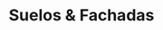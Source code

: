 ---
title: "Suelos & Fachadas"
url: /guatemala-guatemala-zona-14/suelos-y-fachadas/
shop: suelos
---